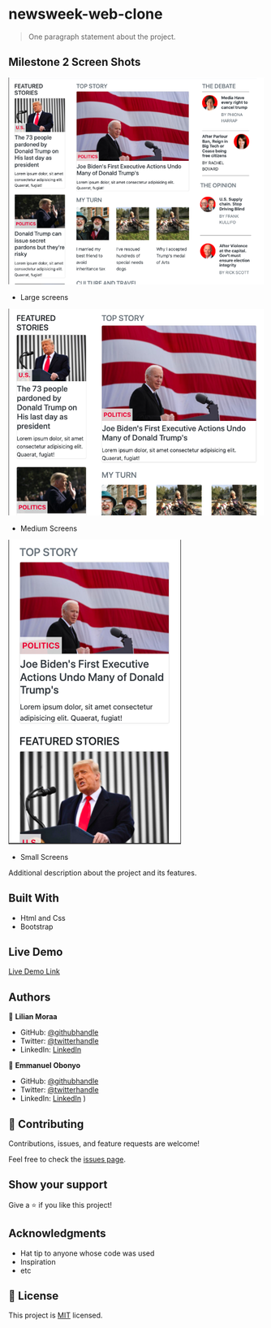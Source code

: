 # newsweek-web-clone

> One paragraph statement about the project.

## Milestone 2 Screen Shots
![screenshot](./img/large.png)
- Large screens

![screenshot](./img/medium.png)
- Medium Screens

![screenshot](./img/small.png)
- Small Screens

Additional description about the project and its features.

## Built With

- Html and Css
- Bootstrap

## Live Demo

[Live Demo Link](https://livedemo.com)

## Authors

👤 **Lilian Moraa**

- GitHub: [@githubhandle](https://github.com/lily-coder)
- Twitter: [@twitterhandle](https://mobile.twitter.com/LilianM53742529)
- LinkedIn: [LinkedIn](https://www.linkedin.com/in/lilian-moraa-99950b1b8)

👤 **Emmanuel Obonyo**

- GitHub: [@githubhandle](https://github.com/emmyobonyo)
- Twitter: [@twitterhandle](https://twitter.com/emmyobonyo)
- LinkedIn: [LinkedIn](https://www.linkedin.com/in/emmanuel-obonyo-3728a2200/)
)

## 🤝 Contributing

Contributions, issues, and feature requests are welcome!

Feel free to check the [issues page](../../issues/).

## Show your support

Give a ⭐️ if you like this project!

## Acknowledgments

- Hat tip to anyone whose code was used
- Inspiration
- etc

## 📝 License

This project is [MIT](./MIT.md) licensed.
